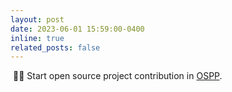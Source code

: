 ```yaml
---
layout: post
date: 2023-06-01 15:59:00-0400
inline: true
related_posts: false
---
```


&nbsp;🎉🎉 Start open source project contribution in [OSPP](https://summer-ospp.ac.cn/).

